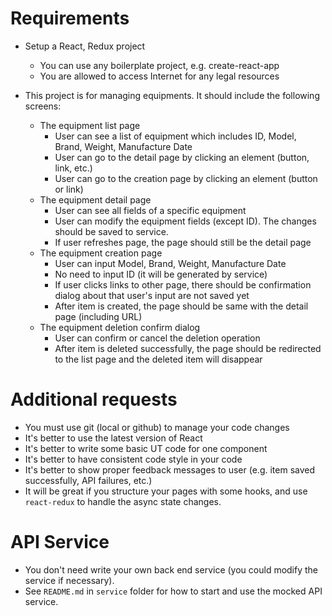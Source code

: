 # Requirements
- Setup a React, Redux project
  - You can use any boilerplate project, e.g. create-react-app
  - You are allowed to access Internet for any legal resources

- This project is for managing equipments. It should include the following screens:
  - The equipment list page
    - User can see a list of equipment which includes ID, Model, Brand, Weight, Manufacture Date
    - User can go to the detail page by clicking an element (button, link, etc.)
    - User can go to the creation page by clicking an element (button or link)
  - The equipment detail page
    - User can see all fields of a specific equipment
    - User can modify the equipment fields (except ID). The changes should be saved to service.
    - If user refreshes page, the page should still be the detail page
  - The equipment creation page
    - User can input Model, Brand, Weight, Manufacture Date
    - No need to input ID (it will be generated by service)
    - If user clicks links to other page, there should be confirmation dialog about that user's input are not saved yet
    - After item is created, the page should be same with the detail page (including URL)
  - The equipment deletion confirm dialog
    - User can confirm or cancel the deletion operation
    - After item is deleted successfully, the page should be redirected to the list page and the deleted item will disappear 


# Additional requests
- You must use git (local or github) to manage your code changes
- It's better to use the latest version of React
- It's better to write some basic UT code for one component
- It's better to have consistent code style in your code
- It's better to show proper feedback messages to user (e.g. item saved successfully, API failures, etc.)
- It will be great if you structure your pages with some hooks, and use `react-redux` to handle the async state changes.

# API Service
- You don't need write your own back end service (you could modify the service if necessary).
- See `README.md` in `service` folder for how to start and use the mocked API service.
